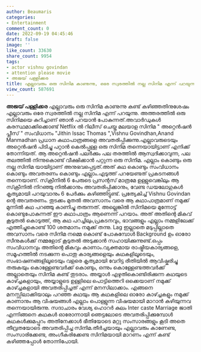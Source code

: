 ```yaml
---
author: Beaumaris
categories:
- Entertainment
comment_count: 0
date: 2022-09-19 04:45:46
draft: false
image: ''
like_count: 33630
share_count: 9954
tags:
- actor vishnu govindan
- attention please movie
- അജയ് പള്ളിക്കര
title: എല്ലാവരും ഒരു സിനിമ കാണുന്നു, ഒരേ സ്വരത്തിൽ നല്ല സിനിമ എന്ന് പറയുന്നു
view_count: 587691
---
```


**അജയ് പള്ളിക്കര** എല്ലാവരും ഒരു സിനിമ കാണുന്നു കണ്ട് കഴിഞ്ഞതിനുശേഷം എല്ലാവരും ഒരേ സ്വരത്തിൽ നല്ല സിനിമ എന്ന് പറയുന്നു. അത്തരത്തിൽ ഒരു സിനിമയെ കുറിച്ചാണ് ഞാൻ പറയാൻ പോകുന്നത്.അവാർഡുകൾ കരസ്ഥമാക്കിക്കൊണ്ട് Netflix ൽ റിലീസ് ചെയ്ത മലയാള സിനിമ " അറ്റെൻഷൻ പ്ലീസ് " സംവിധാനം "Jithin Issac Thomas ",Vishnu Govindhan,Anand Manmadhan പ്രധാന കഥാപാത്രങ്ങളെ അവതരിപ്പിക്കുന്നു.എല്ലാവരുടെയും അറ്റെൻഷൻ പിടിച്ചു പറ്റാൻ കെൽപ്പുള്ള ഒരു സിനിമ തന്നെയായിട്ടാണ് എനിക്ക് തോന്നിയത്. ആ അറ്റെൻഷൻ പലർക്കും പല തരത്തിൽ ആസ്വദിക്കാവുന്ന, പല തലത്തിൽ നിന്നുകൊണ്ട് വീക്ഷിക്കാൻ പറ്റുന്ന ഒരു സിനിമ. എല്ലാം കൊണ്ടും ഒരു നല്ല സിനിമ യായിട്ടാണ് അനുഭവപ്പെട്ടത്.അത്‌ കഥ കൊണ്ടും സംവിധാനം കൊണ്ടും അവതരണം കൊണ്ടും എല്ലാം.എടുത്ത് പറയേണ്ടത് പ്രകടനങ്ങൾ തന്നെയാണ്. സ്‌ക്രീനിൽ 6 പേരുടെ പ്രസന്റസ് മാത്രമേ ഉള്ളുവെങ്കിലും ആ സ്‌ക്രീനിൽ നിറഞ്ഞു നിൽക്കാനും അവതരിപ്പിക്കാനും, വേണ്ട ഡയലോഗുകൾ കൃത്യമായി പറയുവാനും 6 പേർക്കും കഴിഞ്ഞിട്ടുണ്ട്. പ്രത്യേകിച്ച് Vishnu Govindan ന്റെ അവതരണം. തുടക്കം മുതൽ അവസാനം വരെ ആ കഥാപാത്രമാണ് നമുക്ക് മുന്നിൽ കഥ പറഞ്ഞു കാണിച്ചു തരുന്നത്. അല്ലെങ്കിൽ സിനിമയെ മുന്നോട്ട് കൊണ്ടുപോകുന്നത് ഈ കഥാപാത്രം ആണെന്ന് പറയാം. അത്‌ അതിന്റെ മികവ് കൂടുതൽ കൊടുത്ത്, ആ കഥ പറച്ചിലും,പ്രകടനവും, ഭാവങ്ങളും എല്ലാം നമ്മളിലേക്ക് എത്തിച്ചുകൊണ്ട് 100 ശതമാനം നമുക്ക് തന്നു. Lag ഇല്ലാതെ മടുപ്പില്ലാതെ അവസാനം വരെ സിനിമ നമ്മെ കൊണ്ട് പോകുമ്പോൾ Background ഉം ഓരോ സീനുകൾക്ക് നമ്മളോട് കൂടുതൽ അടുക്കാൻ സഹായിക്കുന്നുണ്ട്.ഒപ്പം സംവിധാനവും അതിന്റെ മികവും കാണാം.വ്യക്തമായ രാഷ്ട്രീയകാര്യങ്ങളെ, സമൂഹത്തിൽ നടക്കുന്ന പൊതു കാര്യങ്ങളെയും കഥകളിലൂടെയും, സംഭാഷണങ്ങളിലൂടെയും വളരെ കൃത്യമായി വേറിട്ട രീതിയിൽ ആവിഷ്കരിച്ചു തരുകയും കൊള്ളേണ്ടവർക്ക് കൊണ്ടും, ഒന്നും കൊള്ളേണ്ടത്തവർക്ക് അല്ലാതെയും സിനിമ കണ്ട് തുടരാം. അയ്യാൾ എഴുതികൊണ്ടിരിക്കുന്ന കഥയുടെ കാഴ്ച്ചകളായും, അയ്യാളുടെ ഉള്ളിലെ പൊട്ടിത്തെറി ഒക്കെയാണ് നമുക്ക് കാഴ്ച്ചകളായി അവതരിപ്പിച്ചത് എന്ന് മനസിലാക്കാം. എങ്ങനെ മനസ്സിലാക്കിയാലും പറഞ്ഞ കഥയും ആ കഥകളിലെ ഓരോ കാഴ്ച്ചകളും നമുക്ക് കാണാനും ആ വിഷയങ്ങൾ എല്ലാം പൊള്ളുന്ന വിഷയമായി മാറാൻ കഴിയുന്നവ തന്നെയായിരുന്നു. സദാചാരം വേശ്യ ഹൊറർ കുലം Inter caste Marriage ജാതി എന്നിങ്ങനെ കഥകൾ ഓരോന്നായി ഞെട്ടലോടെ അവതരിപ്പിക്കുമ്പോൾ കഥകൾക്കുമപ്പുറം അതിനേക്കാൾ ഭീതിയോടെ മറ്റു സംസാരങ്ങളും കൂടി അതെ തീവ്രതയോടെ അവതരിപ്പിച്ച സിനിമ.തീർച്ചയായും എല്ലാവരും കാണേണ്ട, സംസാരിക്കേണ്ട, അംഗീകരിക്കേണ്ട സിനിമയായി മാറണം എന്ന് കണ്ട് കഴിഞ്ഞപ്പോൾ തോന്നിപോയി.